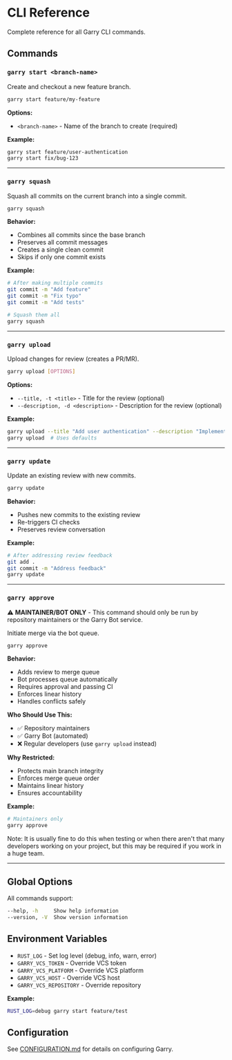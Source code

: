 # CLI Reference

Complete reference for all Garry CLI commands.

## Commands

### `garry start <branch-name>`

Create and checkout a new feature branch.

```bash
garry start feature/my-feature
```

**Options:**
- `<branch-name>` - Name of the branch to create (required)

**Example:**
```bash
garry start feature/user-authentication
garry start fix/bug-123
```

---

### `garry squash`

Squash all commits on the current branch into a single commit.

```bash
garry squash
```

**Behavior:**
- Combines all commits since the base branch
- Preserves all commit messages
- Creates a single clean commit
- Skips if only one commit exists

**Example:**
```bash
# After making multiple commits
git commit -m "Add feature"
git commit -m "Fix typo"
git commit -m "Add tests"

# Squash them all
garry squash
```

---

### `garry upload`

Upload changes for review (creates a PR/MR).

```bash
garry upload [OPTIONS]
```

**Options:**
- `--title, -t <title>` - Title for the review (optional)
- `--description, -d <description>` - Description for the review (optional)

**Example:**
```bash
garry upload --title "Add user authentication" --description "Implements login and signup"
garry upload  # Uses defaults
```

---

### `garry update`

Update an existing review with new commits.

```bash
garry update
```

**Behavior:**
- Pushes new commits to the existing review
- Re-triggers CI checks
- Preserves review conversation

**Example:**
```bash
# After addressing review feedback
git add .
git commit -m "Address feedback"
garry update
```

---

### `garry approve`

⚠️ **MAINTAINER/BOT ONLY** - This command should only be run by repository maintainers or the Garry Bot service.

Initiate merge via the bot queue.

```bash
garry approve
```

**Behavior:**
- Adds review to merge queue
- Bot processes queue automatically
- Requires approval and passing CI
- Enforces linear history
- Handles conflicts safely

**Who Should Use This:**
- ✅ Repository maintainers
- ✅ Garry Bot (automated)
- ❌ Regular developers (use `garry upload` instead)

**Why Restricted:**
- Protects main branch integrity
- Enforces merge queue order
- Maintains linear history
- Ensures accountability

**Example:**
```bash
# Maintainers only
garry approve
```
Note: It is usually fine to do this when testing or when there aren't that many developers working on your project, but this may be required if you work in a huge team.

---

## Global Options

All commands support:

```bash
--help, -h     Show help information
--version, -V  Show version information
```

## Environment Variables

- `RUST_LOG` - Set log level (debug, info, warn, error)
- `GARRY_VCS_TOKEN` - Override VCS token
- `GARRY_VCS_PLATFORM` - Override VCS platform
- `GARRY_VCS_HOST` - Override VCS host
- `GARRY_VCS_REPOSITORY` - Override repository

**Example:**
```bash
RUST_LOG=debug garry start feature/test
```

## Configuration

See [CONFIGURATION.md](CONFIGURATION.md) for details on configuring Garry.
